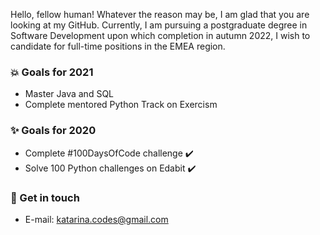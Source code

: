 Hello, fellow human! Whatever the reason may be, I am glad that you are looking at my GitHub. Currently, I am pursuing a postgraduate degree in Software Development upon which completion in autumn 2022, I wish to candidate for full-time positions in the EMEA region.

### 💥 Goals for 2021
* Master Java and SQL
* Complete mentored Python Track on Exercism

### ✨ Goals for 2020
* Complete #100DaysOfCode challenge ✔️
* Solve 100 Python challenges on Edabit ✔️

### 🧸 Get in touch
* E-mail: katarina.codes@gmail.com